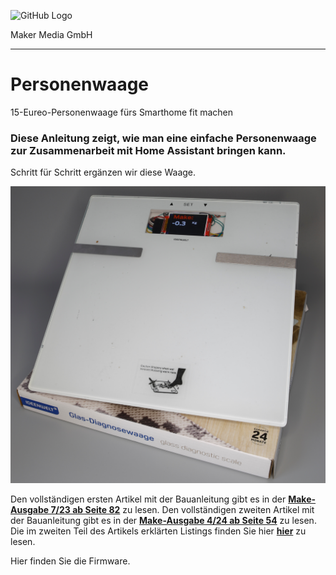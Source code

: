 ![GitHub Logo](http://www.heise.de/make/icons/make_logo.png)

Maker Media GmbH
*** 

# Personenwaage
15-Eureo-Personenwaage fürs Smarthome fit machen
### Diese Anleitung zeigt, wie man eine einfache Personenwaage zur Zusammenarbeit mit Home Assistant bringen kann.

Schritt für Schritt ergänzen wir diese Waage.

![Picture](https://github.com/MakeMagazinDE/Personenwaage/blob/main/Waage.jpg)

Den vollständigen ersten Artikel mit der Bauanleitung gibt es in der **[Make-Ausgabe 7/23 ab Seite 82](https://www.heise.de/select/make/2023/7/2326910011695301010)** zu lesen. 
Den vollständigen zweiten Artikel mit der Bauanleitung gibt es in der **[Make-Ausgabe 4/24 ab Seite 54](https://www.heise.de/select/make/2024/4/2326910011695301010)** zu lesen. 
Die im zweiten Teil des Artikels erklärten Listings finden Sie hier **[hier](https://www.heise.de/select/make/2024/4/2326910011695301010)** zu lesen. 

Hier finden Sie die Firmware.
